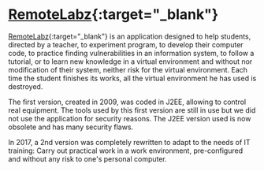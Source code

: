 [RemoteLabz](https://remotelabz.com){:target="_blank"}
==========

[RemoteLabz](https://remotelabz.com){:target="_blank"} is an application designed to help students, directed by a teacher, to experiment program, to develop their computer code, to practice finding vulnerabilities in an information system, to follow a tutorial, or to learn new knowledge in a virtual environment and without nor modification of their system, neither risk for the virtual environment. Each time the student finishes its works, all the virtual environment he has used is destroyed.
    
The first version, created in 2009, was coded in J2EE, allowing to control real equipment. The tools used by this first version are still in use but we did not use the application for security reasons. The J2EE version used is now obsolete and has many security flaws.

In 2017, a 2nd version was completely rewritten to adapt to the needs of IT training: Carry out practical work in a work environment, pre-configured and without any risk to one's personal computer.